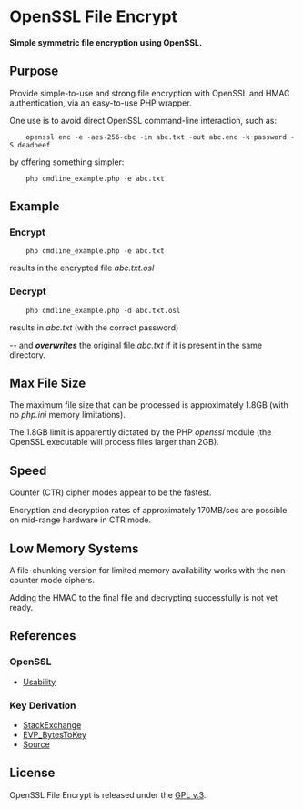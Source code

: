 
# OpenSSL File Encrypt

#### Simple symmetric file encryption using OpenSSL.


## Purpose

Provide simple-to-use and strong file encryption with OpenSSL and HMAC authentication, via an easy-to-use PHP wrapper.

One use is to avoid direct OpenSSL command-line interaction, such as:

```console
    openssl enc -e -aes-256-cbc -in abc.txt -out abc.enc -k password -S deadbeef
```

by offering something simpler:

```console
    php cmdline_example.php -e abc.txt
```


## Example

### Encrypt

```console
    php cmdline_example.php -e abc.txt
```

results in the encrypted file *abc.txt.osl*

### Decrypt

```console
    php cmdline_example.php -d abc.txt.osl
```

results in *abc.txt* (with the correct password)

-- and ***overwrites*** the original file *abc.txt* if it is present in the same directory.


## Max File Size

The maximum file size that can be processed is approximately 1.8GB (with no *php.ini* memory limitations).

The 1.8GB limit is apparently dictated by the PHP *openssl* module (the OpenSSL executable will process files larger than 2GB).


## Speed

Counter (CTR) cipher modes appear to be the fastest.

Encryption and decryption rates of approximately 170MB/sec are possible on mid-range hardware in CTR mode.


## Low Memory Systems

A file-chunking version for limited memory availability works with the non-counter mode ciphers.

Adding the HMAC to the final file and decrypting successfully is not yet ready.


## References

### OpenSSL

+ [Usability](https://jameshfisher.com/2017/12/02/the-sorry-state-of-openssl-usability)

### Key Derivation

+ [StackExchange](https://security.stackexchange.com/questions/29106/openssl-recover-key-and-iv-by-passphrase)
+ [EVP_BytesToKey](https://www.openssl.org/docs/manmaster/man3/EVP_BytesToKey.html)
+ [Source](https://github.com/openssl/openssl/blob/master/apps/enc.c)


## License

OpenSSL File Encrypt is released under the [GPL v.3](https://www.gnu.org/licenses/gpl-3.0.html).
